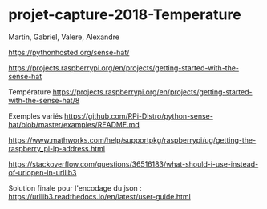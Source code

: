 # projet-capture-2018-Temperature
Martin, Gabriel, Valere, Alexandre

https://pythonhosted.org/sense-hat/

https://projects.raspberrypi.org/en/projects/getting-started-with-the-sense-hat

Température https://projects.raspberrypi.org/en/projects/getting-started-with-the-sense-hat/8

Exemples variés https://github.com/RPi-Distro/python-sense-hat/blob/master/examples/README.md

https://www.mathworks.com/help/supportpkg/raspberrypi/ug/getting-the-raspberry_pi-ip-address.html

https://stackoverflow.com/questions/36516183/what-should-i-use-instead-of-urlopen-in-urllib3

Solution finale pour l'encodage du json : https://urllib3.readthedocs.io/en/latest/user-guide.html
